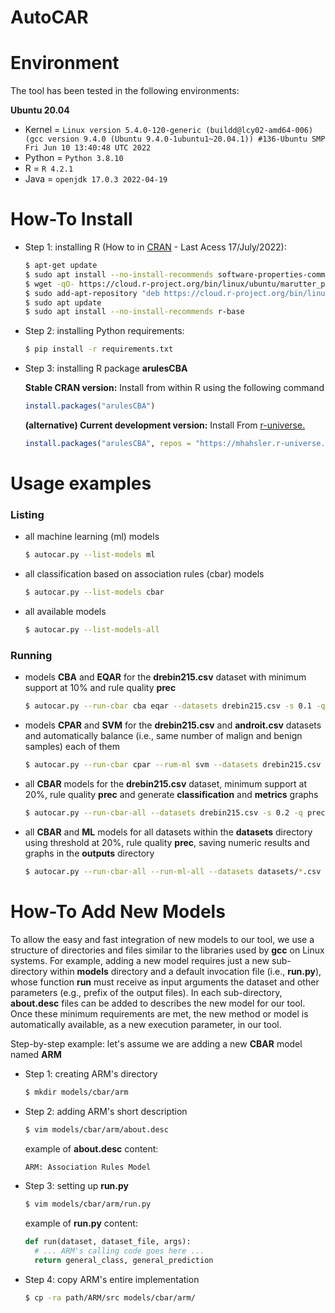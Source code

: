 # AutoCAR

# Environment

The tool has been tested in the following environments:

**Ubuntu 20.04**

- Kernel = `Linux version 5.4.0-120-generic (buildd@lcy02-amd64-006) (gcc version 9.4.0 (Ubuntu 9.4.0-1ubuntu1~20.04.1)) #136-Ubuntu SMP Fri Jun 10 13:40:48 UTC 2022`
- Python = `Python 3.8.10`
- R = `R 4.2.1`
- Java = `openjdk 17.0.3 2022-04-19`


# How-To Install

- Step 1: installing R (How to in [CRAN](https://cran.r-project.org/) - Last Acess 17/July/2022):
    ```sh
    $ apt-get update
    $ sudo apt install --no-install-recommends software-properties-common dirmngr
    $ wget -qO- https://cloud.r-project.org/bin/linux/ubuntu/marutter_pubkey.asc | sudo tee -a /etc/apt/trusted.gpg.d/cran_ubuntu_key.asc
    $ sudo add-apt-repository "deb https://cloud.r-project.org/bin/linux/ubuntu $(lsb_release -cs)-cran40/"
    $ sudo apt update
    $ sudo apt install --no-install-recommends r-base
    ```

- Step 2: installing Python requirements:
    ```sh
    $ pip install -r requirements.txt
    ```

- Step 3: installing R package **arulesCBA**

  **Stable CRAN version:** Install from within R using the following command

    ``` r
    install.packages("arulesCBA")
    ```

  **(alternative) Current development version:** Install From
    [r-universe.](https://mhahsler.r-universe.dev/ui#package:arulesCBA)

    ``` r
    install.packages("arulesCBA", repos = "https://mhahsler.r-universe.dev")
    ```

# Usage examples

### Listing

  - all machine learning (ml) models
    ```sh
    $ autocar.py --list-models ml
    ```

  - all classification based on association rules (cbar) models
    ```sh
    $ autocar.py --list-models cbar
    ```

  - all available models
    ```sh
    $ autocar.py --list-models-all
    ```

### Running 

  - models **CBA** and **EQAR** for the **drebin215.csv** dataset with minimum support at 10% and rule quality **prec**
    ```sh
    $ autocar.py --run-cbar cba eqar --datasets drebin215.csv -s 0.1 -q prec
    ```

  - models **CPAR** and **SVM** for the **drebin215.csv** and **androit.csv** datasets and automatically balance (i.e., same number of malign and benign samples) each of them
    ```sh
    $ autocar.py --run-cbar cpar --rum-ml svm --datasets drebin215.csv androit.csv --use-balanced-datasets
    ```

  - all **CBAR** models for the **drebin215.csv** dataset, minimum support at 20%, rule quality **prec** and generate **classification** and **metrics** graphs
    ```sh
    $ autocar.py --run-cbar-all --datasets drebin215.csv -s 0.2 -q prec --plot-graph class metrics
    ```

  - all **CBAR** and **ML** models for all datasets within the **datasets** directory using threshold at 20%, rule quality **prec**, saving numeric results and graphs in the **outputs** directory
    ```sh
    $ autocar.py --run-cbar-all --run-ml-all --datasets datasets/*.csv -t 0.2 -q prec --output-dir outputs
    ```

# How-To Add New Models

To allow the easy and fast integration of new models to our tool, we use a structure of directories and files similar to the libraries used by **gcc** on Linux systems. For example, adding a new model requires just a new sub-directory within **models** directory and a default invocation file (i.e., **run.py**), whose function **run** must receive as input arguments the dataset and other parameters (e.g., prefix of the output files).
In each sub-directory, **about.desc** files can be added to describes the new model for our tool. 
Once these minimum requirements are met, the new method or model is automatically available, as a new execution parameter, in our tool.

Step-by-step example: let's assume we are adding a new **CBAR** model named **ARM**

  - Step 1: creating ARM's directory
    ```sh
    $ mkdir models/cbar/arm
    ```
  - Step 2: adding ARM's short description
    ```sh
    $ vim models/cbar/arm/about.desc
    ```
    example of **about.desc** content:
    ```txt
    ARM: Association Rules Model
    ```
  - Step 3: setting up **run.py**
    ```sh
    $ vim models/cbar/arm/run.py
    ```
    example of **run.py** content:
    ```python
    def run(dataset, dataset_file, args):
      # ... ARM's calling code goes here ...
      return general_class, general_prediction
    ```
  - Step 4: copy ARM's entire implementation 
    ```sh
    $ cp -ra path/ARM/src models/cbar/arm/
    ```
